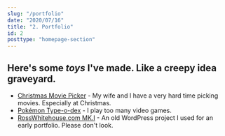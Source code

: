 ```yaml
---
slug: "/portfolio"
date: "2020/07/16"
title: "2. Portfolio"
id: 2
posttype: "homepage-section"
---
```

## Here's some _toys_ I've made. Like a creepy idea graveyard.

* [Christmas Movie Picker](https://whichchristmasmovie.netlify.app/) - My wife and I have a very hard time picking movies. Especially at Christmas.
* [Pokémon Type-o-dex](https://type-o-dex.netlify.app/) - I play too many video games.
* [RossWhitehouse.com MK.I](http://www.wonderdogdeveloper.com/) - An old WordPress project I used for an early portfolio. Please don't look.
